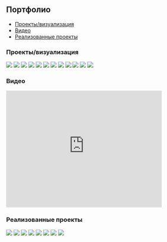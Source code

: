 ## Портфолио

* [Проекты/визуализация](#projects)
* [Видео](#video)
* [Реализованные проекты](#implemented)

<a id="projects"></a>
### Проекты/визуализация

[![](projects/project1/1.jpg)](projects/project1/)
[![](projects/agava/1.jpg)](projects/agava/)
[![](projects/armen/1.jpg)](projects/armen/)
[![](projects/gothic/1.jpg)](projects/gothic/)
[![](projects/tower/1.jpg)](projects/tower/)
[![](projects/vologda/1.jpg)](projects/vologda/)
[![](projects/hitech/1.jpg)](projects/hitech/)
[![](projects/hitech2/1.jpg)](projects/hitech2/)
[![](projects/lounge/1.jpg)](projects/lounge/)
[![](projects/1/1.jpg)](projects/1/)
[![](projects/2/3.jpg)](projects/2/)
[![](projects/fence/1.jpg)](projects/fence/)

<a id="video"></a>
### Видео
<iframe width="420" height="315" src="https://www.youtube.com/embed/-WAlyIgcBko" frameborder="0" allowfullscreen></iframe>

<a id="implemented"></a>
### Реализованные проекты

[![](implemented/project1/1.jpg)](implemented/project1/)
[![](implemented/agava/1.jpg)](implemented/agava/)
[![](implemented/agava2/1.jpg)](implemented/agava2/)
[![](implemented/agava3/1.jpg)](implemented/agava3/)
[![](implemented/hitech/1.jpg)](implemented/hitech/)
[![](implemented/lsk/1.jpg)](implemented/lsk/)
[![](implemented/optima/1.jpg)](implemented/optima/)
[![](implemented/tower/1.jpg)](implemented/tower/)
